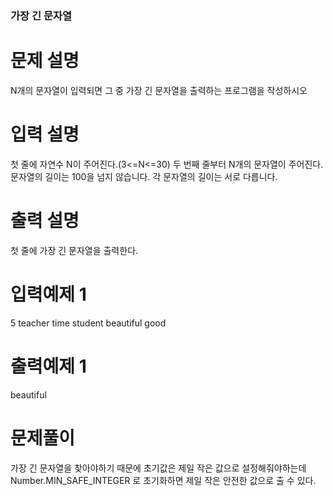 ### 가장 긴 문자열

# 문제 설명

N개의 문자열이 입력되면 그 중 가장 긴 문자열을 출력하는 프로그램을 작성하시오 

# 입력 설명

첫 줄에 자연수 N이 주어진다.(3<=N<=30)
두 번째 줄부터 N개의 문자열이 주어진다. 문자열의 길이는 100을 넘지 않습니다.
각 문자열의 길이는 서로 다릅니다.

# 출력 설명

첫 줄에 가장 긴 문자열을 출력한다.

# 입력예제 1

5
teacher
time
student
beautiful
good

# 출력예제 1

beautiful

# 문제풀이
가장 긴 문자열을 찾아야하기 때문에 초기값은 제일 작은 값으로 설정해줘야하는데 Number.MIN_SAFE_INTEGER 로 초기화하면 제일 작은 안전한 값으로 출 수 있다.